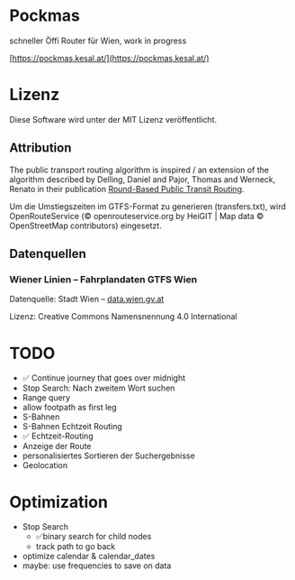 # Pockmas
schneller Öffi Router für Wien, work in progress

[https://pockmas.kesal.at/](https://pockmas.kesal.at/)

# Lizenz
Diese Software wird unter der MIT Lizenz veröffentlicht.

## Attribution
The public transport routing algorithm is inspired / an extension of the algorithm described by Delling, Daniel and Pajor, Thomas and Werneck, Renato in their publication [Round-Based Public Transit Routing](https://www.microsoft.com/en-us/research/wp-content/uploads/2012/01/raptor_alenex.pdf).

Um die Umstiegszeiten im GTFS-Format zu generieren (transfers.txt), wird
OpenRouteService (© openrouteservice.org by HeiGIT | Map data © OpenStreetMap contributors) eingesetzt.

## Datenquellen
### Wiener Linien – Fahrplandaten GTFS Wien
Datenquelle: Stadt Wien – [data.wien.gv.at](https://data.wien.gv.at)

Lizenz: Creative Commons Namensnennung 4.0 International

# TODO
* ✅ Continue journey that goes over midnight
* Stop Search: Nach zweitem Wort suchen
* Range query
* allow footpath as first leg 
* S-Bahnen
* S-Bahnen Echtzeit Routing
* ✅ Echtzeit-Routing
* Anzeige der Route
* personalisiertes Sortieren der Suchergebnisse
* Geolocation

# Optimization
* Stop Search
    * ✅binary search for child nodes
    * track path to go back
* optimize calendar & calendar_dates
* maybe: use frequencies to save on data
